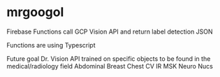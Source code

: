 # mrgoogol

Firebase Functions call GCP Vision API and return label detection JSON

Functions are using Typescript

Future goal Dr. Vision API trained on specific objects to be found in the medical/radiology field
Abdominal
Breast
Chest
CV
IR
MSK
Neuro
Nucs
